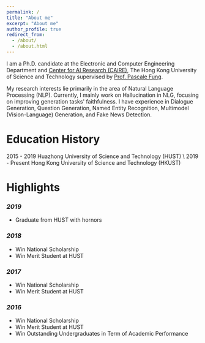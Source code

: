 ```yaml
---
permalink: /
title: "About me"
excerpt: "About me"
author_profile: true
redirect_from: 
  - /about/
  - /about.html
---
```


I am a Ph.D. candidate at the Electronic and Computer Engineering Department and [Center for AI Research (CAiRE)](https://caire.ust.hk), The Hong Kong University of Science and Technology supervised by [Prof. Pascale Fung](https://pascale.home.ece.ust.hk). 

My research interests lie primarily in the area of Natural Language Processing (NLP). Currently, I mainly work on Hallucination in NLG, focusing on improving generation tasks' faithfulness. I have experience in Dialogue Generation, Question Generation, Named Entity Recognition, Multimodel (Vision-Language) Generation, and Fake News Detection.

Education History
======
2015 - 2019     Huazhong University of Science and Technology (HUST) \\
2019 - Present  Hong Kong University of Science and Technology (HKUST)

Highlights
======

### *2019*
+ Graduate from HUST with hornors
### *2018*
+ Win National Scholarship
+ Win Merit Student at HUST
### *2017*
+ Win National Scholarship
+ Win Merit Student at HUST
### *2016*
+ Win National Scholarship
+ Win Merit Student at HUST
+ Win Outstanding Undergraduates in Term of Academic Performance
